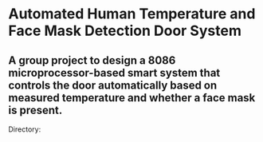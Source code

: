 # Automated Human Temperature and Face Mask Detection Door System
## A group project to design a 8086 microprocessor-based smart system that controls the door automatically based on measured temperature and whether a face mask is present.

Directory:

